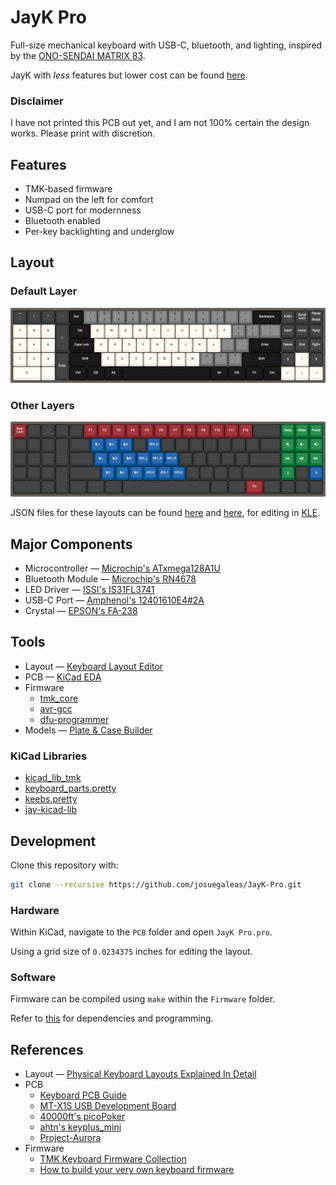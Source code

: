 # JayK Pro
Full-size mechanical keyboard with USB-C, bluetooth, and lighting, inspired by the [ONO-SENDAI MATRIX 83](https://imgur.com/a/v5pzh#FiXKcm0).

JayK with *less* features but lower cost can be found [here](https://github.com/josuegaleas/JayK).

### Disclaimer
I have not printed this PCB out yet, and I am not 100% certain the design works. Please print with discretion.

## Features
- TMK-based firmware
- Numpad on the left for comfort
- USB-C port for modernness
- Bluetooth enabled
- Per-key backlighting and underglow

## Layout
### Default Layer
![Default Layer](https://raw.githubusercontent.com/josuegaleas/jay-images/master/keyboard.png)
### Other Layers
![Other Layers](https://raw.githubusercontent.com/josuegaleas/jay-images/master/keyboard_Layers.png)

JSON files for these layouts can be found [here](https://gist.github.com/josuegaleas/417a4ff5fc216ecdc7868effc9a7b36f) and [here](https://gist.github.com/josuegaleas/c81fd5085f4eeaf2fcede5950b9f7410), for editing in [KLE](http://www.keyboard-layout-editor.com/).

## Major Components
- Microcontroller — [Microchip's ATxmega128A1U](https://www.microchip.com/wwwproducts/en/ATxmega128A1U)
- Bluetooth Module — [Microchip's RN4678](https://www.microchip.com/wwwproducts/en/RN4678)
- LED Driver — [ISSI's IS31FL3741](http://www.issi.com/WW/pdf/IS31FL3741.pdf)
- USB-C Port — [Amphenol's 12401610E4#2A](https://www.amphenol-icc.com/usb-3-1-type-c-gen-2-12401610e42a.html)
- Crystal — [EPSON's FA-238](https://www5.epsondevice.com/en/products/crystal_unit/fa238.html)

## Tools
- Layout — [Keyboard Layout Editor](http://www.keyboard-layout-editor.com/)
- PCB — [KiCad EDA](https://kicad.org/)
- Firmware
	- [tmk_core](https://github.com/tmk/tmk_core)
	- [avr-gcc](https://www.gnu.org/software/gcc/gcc.html)
	- [dfu-programmer](https://dfu-programmer.sourceforge.io/)
- Models — [Plate & Case Builder](http://builder.swillkb.com/)

### KiCad Libraries
- [kicad_lib_tmk](https://github.com/tmk/kicad_lib_tmk)
- [keyboard_parts.pretty](https://github.com/tmk/keyboard_parts.pretty)
- [keebs.pretty](https://github.com/egladman/keebs.pretty)
- [jay-kicad-lib](https://github.com/josuegaleas/jay-kicad-lib)

## Development
Clone this repository with:
```bash
git clone --recursive https://github.com/josuegaleas/JayK-Pro.git
```

### Hardware
Within KiCad, navigate to the `PCB` folder and open `JayK Pro.pro`.

Using a grid size of `0.0234375` inches for editing the layout.

### Software
Firmware can be compiled using `make` within the `Firmware` folder.

Refer to [this](https://github.com/tmk/tmk_keyboard/blob/master/tmk_core/doc/build.md) for dependencies and programming.

## References
- Layout — [Physical Keyboard Layouts Explained In Detail](https://drop.com/talk/947/physical-keyboard-layouts-explained-in-detail)
- PCB
	- [Keyboard PCB Guide](https://github.com/ruiqimao/keyboard-pcb-guide)
	- [MT-X1S USB Development Board](https://www.mattairtech.com/index.php/mt-x1s-atxmega128a1-u-usb-development-board.html)
	- [40000ft's picoPoker](https://github.com/40000ft/picoPOKER)
	- [ahtn's keyplus_mini](https://github.com/ahtn/keyboard_pcb)
	- [Project-Aurora](https://github.com/Project-Aurora/Project-Aurora)
- Firmware
	- [TMK Keyboard Firmware Collection](https://github.com/tmk/tmk_keyboard/)
	- [How to build your very own keyboard firmware](https://deskthority.net/viewtopic.php?f=7&t=7177&start=)
